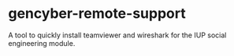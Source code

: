 # gencyber-remote-support
A tool to quickly install teamviewer and wireshark for the IUP social engineering module. 

